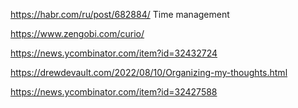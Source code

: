 
https://habr.com/ru/post/682884/   Time management

https://www.zengobi.com/curio/

https://news.ycombinator.com/item?id=32432724

https://drewdevault.com/2022/08/10/Organizing-my-thoughts.html

https://news.ycombinator.com/item?id=32427588
